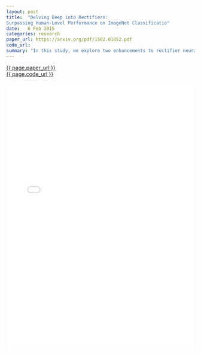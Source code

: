 ```yaml
---
layout: post
title:  "Delving Deep into Rectifiers:
Surpassing Human-Level Performance on ImageNet Classificatio"
date:   6 Feb 2015
categories: research
paper_url: https://arxiv.org/pdf/1502.01852.pdf
code_url: 
summary: "In this study, we explore two enhancements to rectifier neural networks for image classification. Firstly, we introduce a Parametric Rectified Linear Unit (PReLU) that extends traditional units, offering improved model fitting with negligible additional computational cost. Secondly, we develop a robust initialization strategy tailored for rectifier non-linearities, allowing the training of very deep models from scratch. Using PReLU networks, we achieved a 4.94% top-5 error rate on the ImageNet 2012 dataset, outperforming the previous best result and surpassing human-level performance."
---
```


<style>
.responsive-pdf-container {
    overflow: hidden;
    padding-top: 141.42%; /* 16:9 Aspect Ratio, adjust as needed */
    position: relative;
}

.responsive-pdf-container iframe {
    border: none;
    height: 100%;
    left: 0;
    position: absolute;
    top: 0;
    width: 100%;
}
</style>

<a href="{{ page.paper_url }}">{{ page.paper_url }}</a><br>
<a href="{{ page.code_url }}">{{ page.code_url }}</a>

<div class="responsive-pdf-container">
    <iframe src="{{ page.paper_url }}" style="border: none;"></iframe>
</div>
